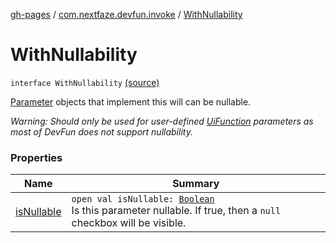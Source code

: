 [gh-pages](../../index.md) / [com.nextfaze.devfun.invoke](../index.md) / [WithNullability](./index.md)

# WithNullability

`interface WithNullability` [(source)](https://github.com/NextFaze/dev-fun/tree/master/devfun/src/main/java/com/nextfaze/devfun/invoke/View.kt#L74)

[Parameter](../-parameter/index.md) objects that implement this will can be nullable.

*Warning: Should only be used for user-defined [UiFunction](../-ui-function/index.md) parameters as most of DevFun does not support nullability.*

### Properties

| Name | Summary |
|---|---|
| [isNullable](is-nullable.md) | `open val isNullable: `[`Boolean`](https://kotlinlang.org/api/latest/jvm/stdlib/kotlin/-boolean/index.html)<br>Is this parameter nullable. If true, then a `null` checkbox will be visible. |
